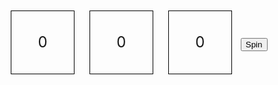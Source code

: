 

<!DOCTYPE html>
<html lang="en">
<head>
<meta charset="UTF-8">
<meta name="viewport" content="width=device-width, initial-scale=1.0">
<title>Slot Machine</title>
<style>
    .slot {
        display: inline-block;
        width: 100px;
        height: 100px;
        border: 1px solid black;
        margin: 10px;
        text-align: center;
        font-size: 24px;
        line-height: 100px;
    }
</style>
</head>
<body>
<div class="slot" id="slot1">0</div>
<div class="slot" id="slot2">0</div>
<div class="slot" id="slot3">0</div>
<button onclick="spin()">Spin</button>

<script>
    function spin() {
         var symbols = [
            'C:\Users\marilyn\Desktop\catsvsdogss\images1.png',
            'images2.png',
            'path/to/image3.png',
            'path/to/image4.png',
            'path/to/image5.png'
        ]; // Replace with your PNG image URLs or file paths

        // Generate random symbols for each slot
        var index1 = Math.floor(Math.random() * symbols.length);
        var index2 = Math.floor(Math.random() * symbols.length);
        var index3 = Math.floor(Math.random() * symbols.length);

       // Update the HTML content of each slot
        slot1.innerHTML = '<img src="' + symbols[index1] + '" alt="Symbol 1">';
        slot2.innerHTML = '<img src="' + symbols[index2] + '" alt="Symbol 2">';
        slot3.innerHTML = '<img src="' + symbols[index3] + '" alt="Symbol 3">';
    }
</script>
</body>
</html>
